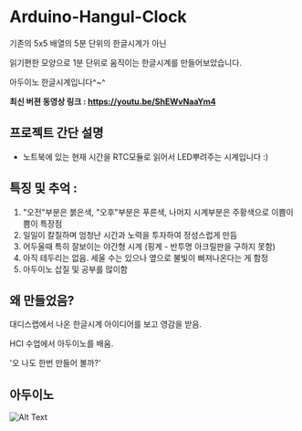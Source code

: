 # Arduino-Hangul-Clock

기존의 5x5 배열의 5분 단위의 한글시계가 아닌

읽기편한 모양으로 1분 단위로 움직이는 한글시계를 만들어보았습니다. 

아두이노 한글시계입니다^~^

**최신 버젼 동영상 링크 : https://youtu.be/ShEWvNaaYm4**


## 프로젝트 간단 설명 
- 노트북에 있는 현재 시간을 RTC모듈로 읽어서 LED뿌려주는 시계입니다 :)


## 특징 및 추억 : 
1. "오전"부분은 붉은색, "오후"부분은 푸른색, 나머지 시계부분은 주황색으로 이쁨이쁨이 특장점
2. 일일이 칼질하며 엄청난 시간과 노력을 투자하여 정성스럽게 만듬
3. 어두울때 특히 잘보이는 야간형 시계 (핑계 - 반투명 아크릴판을 구하지 못함)
4. 아직 테두리는 없음. 세울 수는 있으나 옆으로 불빛이 삐져나온다는 게 함정
5. 아두이노 삽질 및 공부를 많이함

## 왜 만들었음?
대디스랩에서 나온 한글시계 아이디어를 보고 영감을 받음.

HCI 수업에서 아두이노를 배움.

'오 나도 한번 만들어 볼까?'

## 아두이노 
![Alt Text](http://kocoafab.cc/data/201506051005428243.png)
